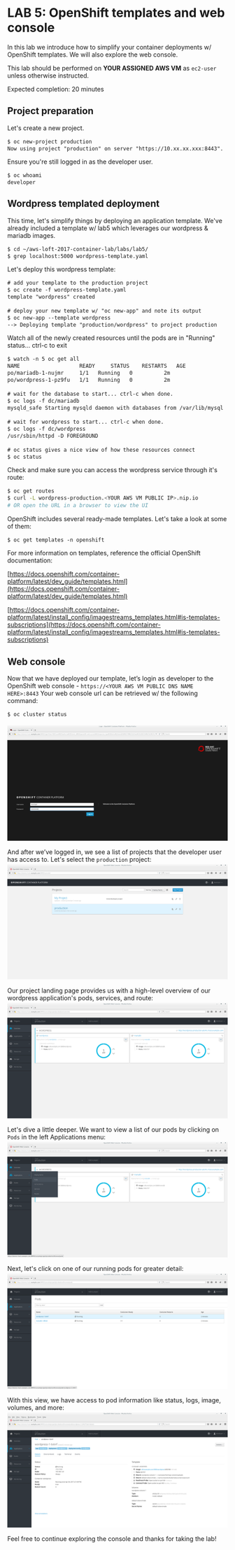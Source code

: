 # LAB 5: OpenShift templates and web console

In this lab we introduce how to simplify your container deployments w/ OpenShift templates.  We will also explore the web console.

This lab should be performed on **YOUR ASSIGNED AWS VM** as `ec2-user` unless otherwise instructed.

Expected completion: 20 minutes

## Project preparation

Let's create a new project.
```shell
$ oc new-project production
Now using project "production" on server "https://10.xx.xx.xxx:8443".
```

Ensure you're still logged in as the developer user.
```shell
$ oc whoami
developer
```

## Wordpress templated deployment

This time, let's simplify things by deploying an application template.  We've already included a template w/ lab5 which leverages our wordpress & mariadb images.
```shell
$ cd ~/aws-loft-2017-container-lab/labs/lab5/
$ grep localhost:5000 wordpress-template.yaml
```

Let's deploy this wordpress template:
```shell
# add your template to the production project
$ oc create -f wordpress-template.yaml
template "wordpress" created

# deploy your new template w/ "oc new-app" and note its output
$ oc new-app --template wordpress
--> Deploying template "production/wordpress" to project production
```

Watch all of the newly created resources until the pods are in "Running" status... ctrl-c to exit
```shell
$ watch -n 5 oc get all
NAME                   READY     STATUS    RESTARTS   AGE
po/mariadb-1-nujmr     1/1	 Running   0          2m
po/wordpress-1-pz9fu   1/1	 Running   0          2m

# wait for the database to start... ctrl-c when done.
$ oc logs -f dc/mariadb
mysqld_safe Starting mysqld daemon with databases from /var/lib/mysql

# wait for wordpress to start... ctrl-c when done.
$ oc logs -f dc/wordpress
/usr/sbin/httpd -D FOREGROUND

# oc status gives a nice view of how these resources connect
$ oc status
```

Check and make sure you can access the wordpress service through it's route:
```bash
$ oc get routes
$ curl -L wordpress-production.<YOUR AWS VM PUBLIC IP>.nip.io
# OR open the URL in a browser to view the UI
```

OpenShift includes several ready-made templates. Let's take a look at some of them:
```shell
$ oc get templates -n openshift
```

For more information on templates, reference the official OpenShift documentation:

[https://docs.openshift.com/container-platform/latest/dev_guide/templates.html](https://docs.openshift.com/container-platform/latest/dev_guide/templates.html)

[https://docs.openshift.com/container-platform/latest/install_config/imagestreams_templates.html#is-templates-subscriptions](https://docs.openshift.com/container-platform/latest/install_config/imagestreams_templates.html#is-templates-subscriptions)

## Web console

Now that we have deployed our template, let’s login as developer to the OpenShift web console - `https://<YOUR AWS VM PUBLIC DNS NAME HERE>:8443`
Your web console url can be retrieved w/ the following command:
```bash
$ oc cluster status
```
![image not loading](images/1.png "Login")

And after we’ve logged in, we see a list of projects that the developer user has access to. Let's select the `production` project:
![image not loading](images/2.png "Projects")

Our project landing page provides us with a high-level overview of our wordpress application's pods, services, and route:
![image not loading](images/3.png "Overview")

Let's dive a little deeper. We want to view a list of our pods by clicking on `Pods` in the left Applications menu:
![image not loading](images/4.png "Pods")

Next, let's click on one of our running pods for greater detail:
![image not loading](images/5.png "Wordpress")

With this view, we have access to pod information like status, logs, image, volumes, and more:
![image not loading](images/6.png "PodDetails")

Feel free to continue exploring the console and thanks for taking the lab!